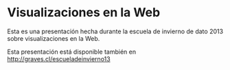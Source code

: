 # Visualizaciones en la Web
Esta es una presentación hecha durante la escuela de invierno de dato 2013 sobre visualizaciones en la Web.

Esta presentación está disponible también en http://graves.cl/escueladeinvierno13
